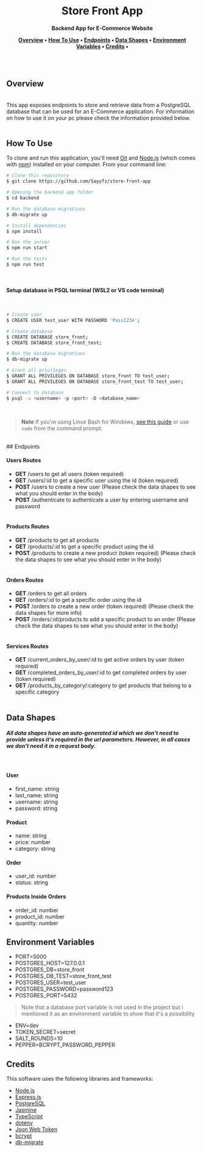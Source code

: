 <h1 align="center">
  <br>
  
  <br>
  Store Front App
  <br>
</h1>

<h4 align="center">Backend App for E-Commerce Website

<p align="center">
  <a href="#overview">Overview</a> •
  <a href="#how-to-use">How To Use</a> •  
  <a href="#endpoints">Endpoints</a> •
  <a href="#data-shapes">Data Shapes</a> •
  <a href="#data-shapes">Environment Variables</a> •
  <a href="#credits">Credits</a> •
</p>

<br /><br />

## Overview

<br />
This app exposes endpoints to store and retrieve data from a PostgreSQL database that can be used for an E-Commerce application.
For information on how to use it on your pc please check the information provided below.
<br />
<br />

## How To Use

To clone and run this application, you'll need [Git](https://git-scm.com) and [Node.js](https://nodejs.org/en/download/) (which comes with [npm](http://npmjs.com)) installed on your computer. From your command line:

```bash
# Clone this repository
$ git clone https://github.com/Sayyfz/store-front-app

# Opening the backend app folder
$ cd backend

# Run the database migrations
$ db-migrate up

# Install dependencies
$ npm install

# Run the server
$ npm run start

# Run the tests
$ npm run test
```

<br />

#### **Setup database in PSQL terminal (WSL2 or VS code terminal)**

<br />

```bash
# Create user
$ CREATE USER test_user WITH PASSWORD 'Pass1234';

# Create database
$ CREATE DATABASE store_front;
$ CREATE DATABASE store_front_test;

# Run the database migrations
$ db-migrate up

# Grant all privileges
$ GRANT ALL PRIVILEGES ON DATABASE store_front TO test_user;
$ GRANT ALL PRIVILEGES ON DATABASE store_front_test TO test_user;

# Connect to database
$ psql -u <username> -p <port> -D <database_name>
```

<br />

> **Note**
> If you're using Linux Bash for Windows, [see this guide](https://www.howtogeek.com/261575/how-to-run-graphical-linux-desktop-applications-from-windows-10s-bash-shell/) or use `node` from the command prompt.

<br />
## Endpoints
<br />

#### **Users Routes**

-   **GET** /users to get all users (token required)
-   **GET** /users/:id to get a specific user using the id (token required)
-   **POST** /users to create a new user (Please check the data shapes to see what you should enter in the body)
-   **POST** /authenticate to authenticate a user by entering username and password
    <br />
    <br />

#### **Products Routes**

-   **GET** /products to get all products
-   **GET** /products/:id to get a specific product using the id
-   **POST** /products to create a new product (token required) (Please check the data shapes to see what you should enter in the body)
    <br />
    <br />

#### **Orders Routes**

-   **GET** /orders to get all orders
-   **GET** /orders/:id to get a specific order using the id
-   **POST** /orders to create a new order (token required) (Please check the data shapes for more info)
-   **POST** /orders/:id/products to add a specific product to an order (Please check the data shapes to see what you should enter in the body)
    <br />
    <br />

#### **Services Routes**

-   **GET** /current_orders_by_user/:id to get active orders by user (token required)
-   **GET** /completed_orders_by_user/:id to get completed orders by user (token required)
-   **GET** /products_by_category/:category to get products that belong to a specific category
    <br />
    <br />

## Data Shapes

##### **All data shapes have an auto-generated id which we don't need to provide unless it's required in the url parameters. However, in all cases we don't need it in a request body.**

<br />

#### **User**

-   first_name: string
-   last_name: string
-   username: string
-   password: string

#### **Product**

-   name: string
-   price: number
-   category: string

#### **Order**

-   user_id: number
-   status: string

#### **Products Inside Orders**

-   order_id: number
-   product_id: number
-   quantity: number

## Environment Variables

-   PORT=5000
-   POSTGRES_HOST=127.0.0.1
-   POSTGRES_DB=store_front
-   POSTGRES_DB_TEST=store_front_test
-   POSTGRES_USER=test_user
-   POSTGRES_PASSWORD=password123
-   POSTGRES_PORT=5432

> Note that a database port variable is not used in the project but i mentioned it as an environment variable to show that it's a possibility

-   ENV=dev
-   TOKEN_SECRET=secret
-   SALT_ROUNDS=10
-   PEPPER=BCRYPT_PASSWORD_PEPPER

## Credits

This software uses the following libraries and frameworks:

-   [Node.js](https://nodejs.org/)
-   [Express.js](https://expressjs.com/)
-   [PostgreSQL](https://www.postgresql.org/)
-   [Jasmine](https://jasmine.github.io/)
-   [TypeScript](https://www.typescriptlang.org/)
-   [dotenv](https://www.npmjs.com/package/dotenv)
-   [Json Web Token](https://www.npmjs.com/package/jsonwebtoken)
-   [bcrypt](https://www.npmjs.com/package/bcrypt)
-   [db-migrate](https://www.npmjs.com/package/db-migrate)
